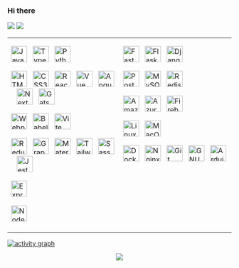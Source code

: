 ### Hi there

<p>
<img src="https://github-readme-stats.vercel.app/api?username=romanxeo&show_icons=true&count_private=true" />
<img src="https://github-readme-stats.vercel.app/api/top-langs/?username=romanxeo&layout=compact&count_private=true" />
</p>

<table width="100%">
<tr>
<td valign="top" width="50%">

<p>
    <a
        href="https://developer.mozilla.org/en-US/docs/Web/JavaScript"
        target="_blank"
        rel="noreferrer"
    ><img
        src="https://raw.githubusercontent.com/danielcranney/readme-generator/main/public/icons/skills/javascript-colored.svg"
        width="36"
        height="36"
        alt="JavaScript"
    /></a><span>&nbsp;&nbsp;&nbsp;</span><a
        href="https://www.typescriptlang.org/"
        target="_blank"
        rel="noreferrer"
    ><img
        src="https://raw.githubusercontent.com/danielcranney/readme-generator/main/public/icons/skills/typescript-colored.svg"
        width="36"
        height="36"
        alt="TypeScript"
    /></a><span>&nbsp;&nbsp;&nbsp;</span><a
        href="https://www.python.org/"
        target="_blank"
        rel="noreferrer"
    ><img
        src="https://raw.githubusercontent.com/danielcranney/readme-generator/main/public/icons/skills/python-colored.svg"
        width="36"
        height="36"
        alt="Python"
    /></a>
</p>

<p>
    <a
        href="https://developer.mozilla.org/en-US/docs/Glossary/HTML5"
        target="_blank"
        rel="noreferrer"
    ><img
        src="https://raw.githubusercontent.com/danielcranney/readme-generator/main/public/icons/skills/html5-colored.svg"
        width="36"
        height="36"
        alt="HTML5"
    /></a><span>&nbsp;&nbsp;&nbsp;</span><a
        href="https://www.w3.org/TR/CSS/#css"
        target="_blank"
        rel="noreferrer"
    ><img
        src="https://raw.githubusercontent.com/danielcranney/readme-generator/main/public/icons/skills/css3-colored.svg"
        width="36"
        height="36"
        alt="CSS3"
    /></a><span>&nbsp;&nbsp;&nbsp;</span><a
        href="https://reactjs.org/"
        target="_blank"
        rel="noreferrer"
    ><img
        src="https://raw.githubusercontent.com/danielcranney/readme-generator/main/public/icons/skills/react-colored.svg"
        width="36"
        height="36"
        alt="React"
    /></a><span>&nbsp;&nbsp;&nbsp;</span><a
        href="https://vuejs.org/"
        target="_blank"
        rel="noreferrer"
    ><img
        src="https://raw.githubusercontent.com/danielcranney/readme-generator/main/public/icons/skills/vuejs-colored.svg"
        width="36"
        height="36"
        alt="Vue"
    /></a><span>&nbsp;&nbsp;&nbsp;</span><a
        href="https://angular.io/"
        target="_blank"
        rel="noreferrer"
    ><img
        src="https://raw.githubusercontent.com/danielcranney/readme-generator/main/public/icons/skills/angularjs-colored.svg"
        width="36"
        height="36"
        alt="Angular"
    /></a><span>&nbsp;&nbsp;&nbsp;</span><a
        href="https://nextjs.org/docs"
        target="_blank"
        rel="noreferrer"
    ><img
        src="https://raw.githubusercontent.com/danielcranney/readme-generator/main/public/icons/skills/nextjs-colored.svg"
        width="36"
        height="36"
        alt="NextJs"
    /></a><span>&nbsp;&nbsp;&nbsp;</span><a
        href="https://www.gatsbyjs.com/"
        target="_blank"
        rel="noreferrer"
    ><img
        src="https://raw.githubusercontent.com/danielcranney/readme-generator/main/public/icons/skills/gatsby-colored.svg"
        width="36"
        height="36"
        alt="Gatsby"
    /></a><span>&nbsp;&nbsp;&nbsp;</span>
</p>

<p>
    <a
        href="https://webpack.js.org/"
        target="_blank"
        rel="noreferrer"
    ><img
        src="https://profilinator.rishav.dev/skills-assets/webpack-original.svg"
        width="36"
        height="36"
        alt="Webpack"
    /></a><span>&nbsp;&nbsp;&nbsp;</span><a
        href="https://babeljs.io/"
        target="_blank"
        rel="noreferrer"
    ><img
        src="https://raw.githubusercontent.com/danielcranney/readme-generator/main/public/icons/skills/babel-colored.svg"
        width="36"
        height="36"
        alt="Babel"
    /></a><span>&nbsp;&nbsp;&nbsp;</span><a
        href="https://vitejs.dev/"
        target="_blank"
        rel="noreferrer"
    ><img
        src="https://raw.githubusercontent.com/danielcranney/readme-generator/main/public/icons/skills/vite-colored.svg"
        width="36"
        height="36"
        alt="Vite"
    /></a><span>&nbsp;&nbsp;&nbsp;</span>
</p>

<p>
    <a
        href="https://redux.js.org/"
        target="_blank"
        rel="noreferrer"
    ><img
        src="https://raw.githubusercontent.com/danielcranney/readme-generator/main/public/icons/skills/redux-colored.svg"
        width="36"
        height="36"
        alt="Redux"
    /></a><span>&nbsp;&nbsp;&nbsp;</span><a
        href="https://graphql.org/"
        target="_blank"
        rel="noreferrer"
    ><img
        src="https://profilinator.rishav.dev/skills-assets/graphql.png"
        alt="GraphQL"
        width="36"
        height="36"
    /></a><span>&nbsp;&nbsp;&nbsp;</span><a
        href="https://mui.com/"
        target="_blank"
        rel="noreferrer"
    ><img
        src="https://raw.githubusercontent.com/danielcranney/readme-generator/main/public/icons/skills/materialui-colored.svg"
        width="36"
        height="36"
        alt="Material UI"
    /></a><span>&nbsp;&nbsp;&nbsp;</span><a
        href="https://tailwindcss.com/"
        target="_blank"
        rel="noreferrer"
    ><img
        src="https://raw.githubusercontent.com/danielcranney/readme-generator/main/public/icons/skills/tailwindcss-colored.svg"
        width="36"
        height="36"
        alt="TailwindCSS"
    /></a><span>&nbsp;&nbsp;&nbsp;</span><a
        href="https://sass-lang.com/"
        target="_blank"
        rel="noreferrer"
    ><img
        src="https://raw.githubusercontent.com/danielcranney/readme-generator/main/public/icons/skills/sass-colored.svg"
        width="36"
        height="36"
        alt="Sass"
    /></a><span>&nbsp;&nbsp;&nbsp;</span><a
        href="https://www.jestjs.io/"
        target="_blank"
        rel="noreferrer"
    ><img
        src="https://profilinator.rishav.dev/skills-assets/jest.svg"
        alt="Jest"
        width="36"
        height="36"
    /></a><span>&nbsp;&nbsp;&nbsp;</span>
</p>

<p>
    <a
        href="https://expressjs.com/"
        target="_blank"
        rel="noreferrer"
    ><img
        src="https://raw.githubusercontent.com/danielcranney/readme-generator/main/public/icons/skills/express-colored.svg"
        width="36"
        height="36"
        alt="Express"
    /></a><span>&nbsp;&nbsp;&nbsp;</span>
</p>

<p>
    <a
        href="https://nodejs.org/en/"
        target="_blank"
        rel="noreferrer"
    ><img
        src="https://raw.githubusercontent.com/danielcranney/readme-generator/main/public/icons/skills/nodejs-colored.svg"
        width="36"
        height="36"
        alt="NodeJS"
    /></a><span>&nbsp;&nbsp;&nbsp;</span>
</p>

</td>
<td valign="top" width="50%">

<p>
    <a
        href="https://fastapi.tiangolo.com/"
        target="_blank"
        rel="noreferrer"
    ><img
        src="https://raw.githubusercontent.com/danielcranney/readme-generator/main/public/icons/skills/fastapi-colored.svg"
        width="36"
        height="36"
        alt="Fast API"
    /></a><span>&nbsp;&nbsp;&nbsp;</span><a
        href="https://flask.palletsprojects.com/en/2.0.x/"
        target="_blank"
        rel="noreferrer"
    ><img
        src="https://raw.githubusercontent.com/danielcranney/readme-generator/main/public/icons/skills/flask-colored.svg"
        width="36"
        height="36"
        alt="Flask"
    /></a><span>&nbsp;&nbsp;&nbsp;</span><a
        href="https://www.djangoproject.com/"
        target="_blank"
        rel="noreferrer"
    ><img
        src="https://raw.githubusercontent.com/danielcranney/readme-generator/main/public/icons/skills/django-colored.svg"
        width="36"
        height="36"
        alt="Django"
    /></a><span>&nbsp;&nbsp;&nbsp;</span>
</p>

<p>
    <a
        href="https://www.postgresql.org/"
        target="_blank"
        rel="noreferrer"
    ><img
        src="https://raw.githubusercontent.com/danielcranney/readme-generator/main/public/icons/skills/postgresql-colored.svg"
        width="36"
        height="36"
        alt="PostgreSQL"
    /></a><span>&nbsp;&nbsp;&nbsp;</span><a
        href="https://www.mysql.com/"
        target="_blank"
        rel="noreferrer"
    ><img
        src="https://raw.githubusercontent.com/danielcranney/readme-generator/main/public/icons/skills/mysql-colored.svg"
        width="36"
        height="36"
        alt="MySQL"
    /></a><span>&nbsp;&nbsp;&nbsp;</span><a
        href="https://redis.io/"
        target="_blank"
        rel="noreferrer"
    ><img
        src="https://profilinator.rishav.dev/skills-assets/redis-original-wordmark.svg"
        alt="Redis"
        width="36"
        height="36"
    /></a><span>&nbsp;&nbsp;&nbsp;</span>
</p>

<p>
    <a
        href="https://aws.amazon.com"
        target="_blank"
        rel="noreferrer"
    ><img
        src="https://raw.githubusercontent.com/danielcranney/readme-generator/main/public/icons/skills/aws-colored.svg"
        width="36"
        height="36"
        alt="Amazon Web Services"
    /></a><span>&nbsp;&nbsp;&nbsp;</span><a
        href="https://azure.microsoft.com/en-in/"
        target="_blank"
        rel="noreferrer"
    ><img
        src="https://profilinator.rishav.dev/skills-assets/microsoft_azure-icon.svg"
        alt="Azure"
        width="36"
        height="36"
    /></a><span>&nbsp;&nbsp;&nbsp;</span><a
        href="https://firebase.google.com/"
        target="_blank"
        rel="noreferrer"
    ><img
        src="https://raw.githubusercontent.com/danielcranney/readme-generator/main/public/icons/skills/firebase-colored.svg"
        width="36"
        height="36"
        alt="Firebase"
    /></a><span>&nbsp;&nbsp;&nbsp;</span>
</p>

<p>
    <a
        href="https://www.linux.org/"
        target="_blank"
        rel="noreferrer"
    ><img
        src="https://profilinator.rishav.dev/skills-assets/linux-original.svg"
        alt="Linux"
        width="36"
        height="36"
    /></a><span>&nbsp;&nbsp;&nbsp;</span><a
        href="https://apple.com"
        target="_blank"
        rel="noreferrer"
    ><img
        src="https://raw.githubusercontent.com/danielcranney/readme-generator/main/public/icons/skills/macos-colored.svg"
        width="36"
        height="36"
        alt="MacOS"
    /></a><span>&nbsp;&nbsp;&nbsp;</span>
</p>

<p>
    <a
        href="https://www.docker.com/" target="_blank"
        rel="noreferrer"
    ><img
        src="https://raw.githubusercontent.com/danielcranney/readme-generator/main/public/icons/skills/docker-colored.svg"
        width="36"
        height="36"
        alt="Docker"
    /></a><span>&nbsp;&nbsp;&nbsp;</span><a
        href="https://www.nginx.com/"
        target="_blank"
        rel="noreferrer"
    ><img
        src="https://profilinator.rishav.dev/skills-assets/nginx-original.svg"
        alt="Nginx"
        width="36"
        height="36"
    /></a><span>&nbsp;&nbsp;&nbsp;</span><a
        href="https://github.com/"
        target="_blank"
        rel="noreferrer"
    ><img
        src="https://profilinator.rishav.dev/skills-assets/git-scm-icon.svg"
        alt="Git"
        width="36"
        height="36"
    /></a><span>&nbsp;&nbsp;&nbsp;</span><a
        href="https://www.gnu.org/software/bash/"
        target="_blank"
        rel="noreferrer"
    ><img
        src="https://raw.githubusercontent.com/danielcranney/readme-generator/main/public/icons/skills/gnubash.svg"
        width="36"
        height="36"
        alt="GNU Bash"
    /></a><span>&nbsp;&nbsp;&nbsp;</span><a
        href="https://store.arduino.cc/?gclid=Cj0KCQjw2eilBhCCARIsAG0Pf8uueBifykWcsSS4LPESeGQfxGVKJYnzV7bz471XfknQJy_1VINVWM8aAkLtEALw_wcB"
        target="_blank"
        rel="noreferrer"
    ><img
        src="https://raw.githubusercontent.com/danielcranney/readme-generator/main/public/icons/skills/arduino-colored.svg"
        width="36"
        height="36"
        alt="Arduino"
    /></a><span>&nbsp;&nbsp;&nbsp;</span>
</p>

</td>
</tr>
</table>


[![activity graph](https://github-readme-activity-graph.vercel.app/graph?username=romanxeo&bg_color=fff&color=444&line=888&radius=12&height=400&grid=false&hide_border=false)](https://github.com/ashutosh00710/github-readme-activity-graph)

<p align="center">
  <img src="https://capsule-render.vercel.app/api?type=waving&color=gradient&height=60&section=footer"/>
</p>
